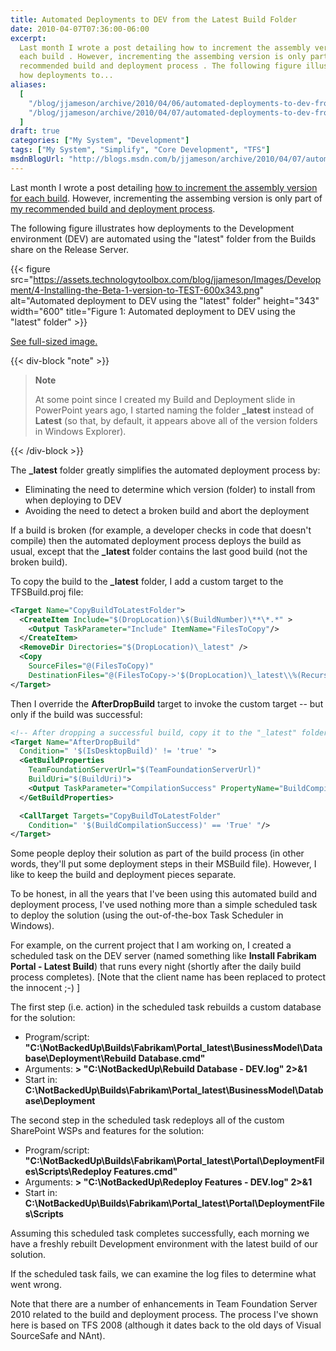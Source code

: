 ```yaml
---
title: Automated Deployments to DEV from the Latest Build Folder
date: 2010-04-07T07:36:00-06:00
excerpt:
  Last month I wrote a post detailing how to increment the assembly version for
  each build . However, incrementing the assembing version is only part of my
  recommended build and deployment process . The following figure illustrates
  how deployments to...
aliases:
  [
    "/blog/jjameson/archive/2010/04/06/automated-deployments-to-dev-from-the-latest-folder.aspx",
    "/blog/jjameson/archive/2010/04/07/automated-deployments-to-dev-from-the-latest-folder.aspx",
  ]
draft: true
categories: ["My System", "Development"]
tags: ["My System", "Simplify", "Core Development", "TFS"]
msdnBlogUrl: "http://blogs.msdn.com/b/jjameson/archive/2010/04/07/automated-deployments-to-dev-from-the-latest-folder.aspx"
---
```


Last month I wrote a post detailing
[how to increment the assembly version for each build](/blog/jjameson/2010/03/25/incrementing-the-assembly-version-for-each-build).
However, incrementing the assembing version is only part of
[my recommended build and deployment process](/blog/jjameson/2009/09/26/build-and-deployment-overview).

The following figure illustrates how deployments to the Development environment
(DEV) are automated using the "latest" folder from the Builds share on the
Release Server.

{{< figure
src="https://assets.technologytoolbox.com/blog/jjameson/Images/Development/4-Installing-the-Beta-1-version-to-TEST-600x343.png"
alt="Automated deployment to DEV using the \"latest\" folder" height="343"
width="600"
title="Figure 1: Automated deployment to DEV using the \"latest\" folder" >}}

[See full-sized image.](https://assets.technologytoolbox.com/blog/jjameson/Images/Development/4-Installing-the-Beta-1-version-to-TEST-940x538.png)

{{< div-block "note" >}}

> **Note**
>
> At some point since I created my Build and Deployment slide in PowerPoint
> years ago, I started naming the folder **\_latest** instead of **Latest** (so
> that, by default, it appears above all of the version folders in Windows
> Explorer).

{{< /div-block >}}

The **\_latest** folder greatly simplifies the automated deployment process by:

- Eliminating the need to determine which version (folder) to install from when
  deploying to DEV
- Avoiding the need to detect a broken build and abort the deployment

If a build is broken (for example, a developer checks in code that doesn't
compile) then the automated deployment process deploys the build as usual,
except that the **\_latest** folder contains the last good build (not the broken
build).

To copy the build to the **\_latest** folder, I add a custom target to the
TFSBuild.proj file:

```XML
<Target Name="CopyBuildToLatestFolder">
  <CreateItem Include="$(DropLocation)\$(BuildNumber)\**\*.*" >
    <Output TaskParameter="Include" ItemName="FilesToCopy"/>
  </CreateItem>
  <RemoveDir Directories="$(DropLocation)\_latest" />
  <Copy
    SourceFiles="@(FilesToCopy)"
    DestinationFiles="@(FilesToCopy->'$(DropLocation)\_latest\\%(RecursiveDir)%(Filename)%(Extension)')"/>
</Target>
```

Then I override the **AfterDropBuild** target to invoke the custom target -- but
only if the build was successful:

```XML
<!-- After dropping a successful build, copy it to the "_latest" folder. -->
<Target Name="AfterDropBuild"
  Condition=" '$(IsDesktopBuild)' != 'true' ">
  <GetBuildProperties
    TeamFoundationServerUrl="$(TeamFoundationServerUrl)"
    BuildUri="$(BuildUri)">
    <Output TaskParameter="CompilationSuccess" PropertyName="BuildCompilationSuccess" />
  </GetBuildProperties>

  <CallTarget Targets="CopyBuildToLatestFolder"
    Condition=" '$(BuildCompilationSuccess)' == 'True' "/>
</Target>
```

Some people deploy their solution as part of the build process (in other words,
they'll put some deployment steps in their MSBuild file). However, I like to
keep the build and deployment pieces separate.

To be honest, in all the years that I've been using this automated build and
deployment process, I've used nothing more than a simple scheduled task to
deploy the solution (using the out-of-the-box Task Scheduler in Windows).

For example, on the current project that I am working on, I created a scheduled
task on the DEV server (named something like **Install Fabrikam Portal - Latest
Build**) that runs every night (shortly after the daily build process
completes). [Note that the client name has been replaced to protect the innocent
;-) ]

The first step (i.e. action) in the scheduled task rebuilds a custom database
for the solution:

- Program/script:
  **"C:\NotBackedUp\Builds\Fabrikam\Portal\_latest\BusinessModel\Database\Deployment\Rebuild
  Database.cmd"**
- Arguments: **&gt; "C:\NotBackedUp\Rebuild Database - DEV.log" 2&gt;&1**
- Start in:
  **C:\NotBackedUp\Builds\Fabrikam\Portal\_latest\BusinessModel\Database\Deployment**

The second step in the scheduled task redeploys all of the custom SharePoint
WSPs and features for the solution:

- Program/script:
  **"C:\NotBackedUp\Builds\Fabrikam\Portal\_latest\Portal\DeploymentFiles\Scripts\Redeploy
  Features.cmd"**
- Arguments: **&gt; "C:\NotBackedUp\Redeploy Features - DEV.log" 2&gt;&1**
- Start in:
  **C:\NotBackedUp\Builds\Fabrikam\Portal\_latest\Portal\DeploymentFiles\Scripts**

Assuming this scheduled task completes successfully, each morning we have a
freshly rebuilt Development environment with the latest build of our solution.

If the scheduled task fails, we can examine the log files to determine what went
wrong.

Note that there are a number of enhancements in Team Foundation Server 2010
related to the build and deployment process. The process I've shown here is
based on TFS 2008 (although it dates back to the old days of Visual SourceSafe
and NAnt).
